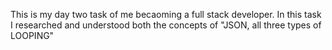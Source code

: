 This is my day two task of me becaoming a full stack developer. In this task I researched and understood both the concepts of "JSON, all three types of LOOPING"

